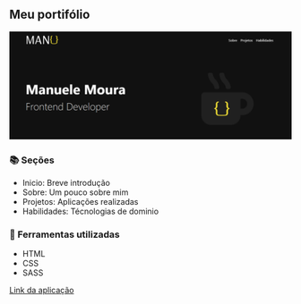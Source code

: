 ## Meu portifólio 
<img src="assets/img/site.png" alt="imagem do site">

### 📚 Seções

- Inicio: Breve introdução
- Sobre: Um pouco sobre mim
- Projetos: Aplicações realizadas
- Habilidades: Técnologias de dominio

### 🔨 Ferramentas utilizadas

- HTML
- CSS
- SASS

<a href="https://manuele-xavier.github.io/Portifolio/">Link da aplicação</a>

